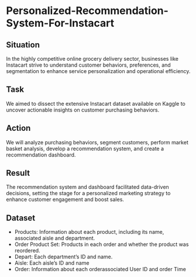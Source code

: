 # Personalized-Recommendation-System-For-Instacart

## Situation
In the highly competitive online grocery delivery sector, businesses like Instacart strive to understand customer behaviors, preferences, and segmentation to enhance service personalization and operational efficiency.

## Task
We aimed to dissect the extensive Instacart dataset available on Kaggle to uncover actionable insights on customer purchasing behaviors.

## Action
We will analyze purchasing behaviors, segment customers, perform market basket analysis, develop a recommendation system, and create a recommendation dashboard.

## Result
The recommendation system and dashboard facilitated data-driven decisions, setting the stage for a personalized marketing strategy to enhance customer engagement and boost sales.

## Dataset

* Products: Information about each product, including its name, associated aisle and department.
* Order Product Set: Products in each order and whether the product was reordered.
* Depart: Each department’s ID and name.
* Aisle: Each aisle’s ID and name
* Order: Information about each orderassociated User ID and order Time
